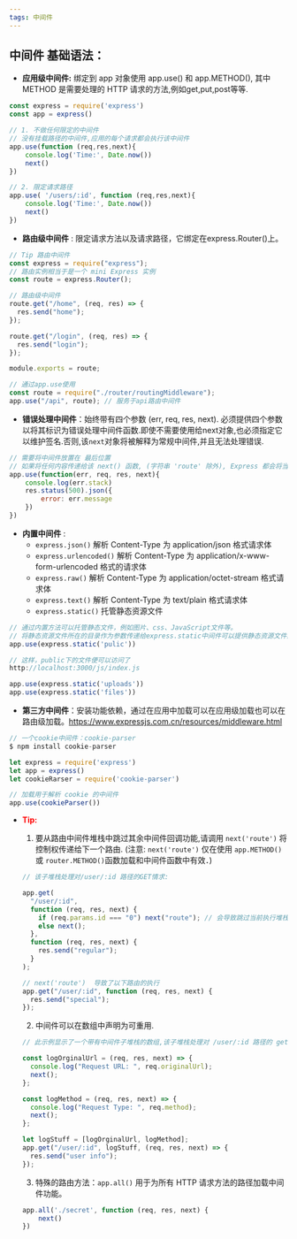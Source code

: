 ```yaml
---
tags: 中间件
---
```


## 中间件 基础语法：
- **应用级中间件:** 绑定到 app 对象使用 app.use() 和 app.METHOD(), 其中 METHOD 是需要处理的 HTTP 请求的方法,例如get,put,post等等.
```js
const express = require('express')
const app = express()

// 1. 不做任何限定的中间件
// 没有挂载路径的中间件,应用的每个请求都会执行该中间件
app.use(function (req,res,next){
	console.log('Time:', Date.now())
	next()
})

// 2. 限定请求路径
app.use( '/users/:id', function (req,res,next){
	console.log('Time:', Date.now())
	next()
})
```

- **路由级中间件** : 限定请求方法以及请求路径，它绑定在express.Router()上。
```js
// Tip 路由中间件
const express = require("express");
// 路由实例相当于是一个 mini Express 实例
const route = express.Router();

// 路由级中间件
route.get("/home", (req, res) => {
  res.send("home");
});

route.get("/login", (req, res) => {
  res.send("login");
});

module.exports = route;

// 通过app.use使用
const route = require("./router/routingMiddleware");
app.use("/api", route); // 服务于api路由中间件
```

- **错误处理中间件**：始终带有四个参数 (err, req, res, next). 必须提供四个参数以将其标识为错误处理中间件函数.即使不需要使用给next对象,也必须指定它以维护签名.否则,该`next`对象将被解释为常规中间件,并且无法处理错误.
```js
// 需要将中间件放置在 最后位置
// 如果将任何内容传递给该 next() 函数, (字符串 'route' 除外), Express 都会将当前请求视为错误,并且将跳过所有剩余的非错误处理路由和中间件函数
app.use(function(err, req, res, next){
	console.log(err.stack)
	res.status(500).json({
		error: err.message
	})
})
```

- **内置中间件** :
	- `express.json()` 解析 Content-Type 为 application/json 格式请求体
	- `express.urlencoded()` 解析 Content-Type 为 application/x-www-form-urlencoded 格式的请求体
	- `express.raw()` 解析 Content-Type 为 application/octet-stream 格式请求体
	- `express.text()` 解析 Content-Type 为 text/plain 格式请求体
	- `express.static()` 托管静态资源文件
```js
// 通过内置方法可以托管静态文件，例如图片、css、JavaScript文件等。
// 将静态资源文件所在的目录作为参数传递给express.static中间件可以提供静态资源文件的访问，例如：假设在 public 目录放置了文件，便可以：
app.use(express.static('pulic'))

// 这样，public下的文件便可以访问了
http://localhost:3000/js/index.js

app.use(express.static('uploads'))
app.use(express.static('files'))
```

- **第三方中间件**：安装功能依赖，通过在应用中加载可以在应用级加载也可以在路由级加载。https://www.expressjs.com.cn/resources/middleware.html
```js
// 一个cookie中间件：cookie-parser
$ npm install cookie-parser

let express = require('express')
let app = express()
let cookieRarser = require('cookie-parser')

// 加载用于解析 cookie 的中间件
app.use(cookieParser())
```

- **<span style="color: red">Tip:</span>**
	1. 要从路由中间件堆栈中跳过其余中间件回调功能,请调用 `next('route')` 将控制权传递给下一个路由. (注意: `next('route')` 仅在使用 `app.METHOD()` 或 `router.METHOD()`函数加载和中间件函数中有效．)
	```js
	// 该子堆栈处理对/user/:id 路径的GET情求:

	app.get(
	  "/user/:id",
	  function (req, res, next) {
	    if (req.params.id === "0") next("route"); // 会导致跳过当前执行堆栈, 直接执行下一个路由.
	    else next();
	  },
	  function (req, res, next) {
	    res.send("regular");
	  }
	);

	// next('route')  导致了以下路由的执行
	app.get("/user/:id", function (req, res, next) {	
	  res.send("special"); 
	});
	```

	2. 中间件可以在数组中声明为可重用.
	```js
	// 此示例显示了一个带有中间件子堆栈的数组,该子堆栈处理对 /user/:id 路径的 get 请求

	const logOrginalUrl = (req, res, next) => {
	  console.log("Request URL: ", req.originalUrl);	
	  next();	
	};

	const logMethod = (req, res, next) => {	
	  console.log("Request Type: ", req.method);	
	  next();	
	};

	let logStuff = [logOrginalUrl, logMethod];	
	app.get("/user/:id", logStuff, (req, res, next) => {	
	  res.send("user info");	
	});
	```

	3. 特殊的路由方法：`app.all()` 用于为所有 HTTP 请求方法的路径加载中间件功能。
	```js
	app.all('./secret', function (req, res, next) {
		next()
	})
	```